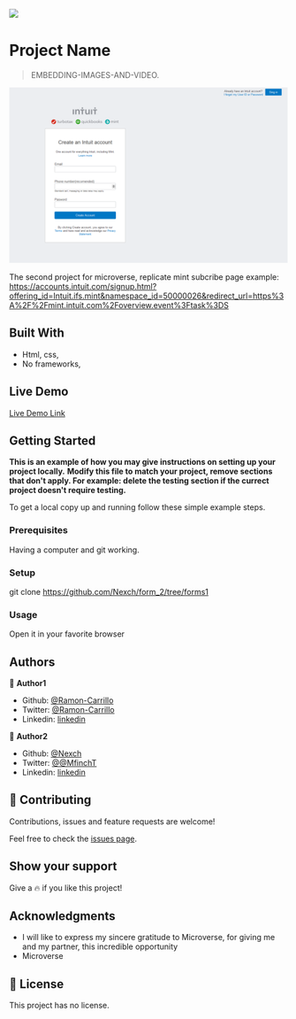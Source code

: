 ![](https://img.shields.io/badge/Microverse-blueviolet)

# Project Name

> EMBEDDING-IMAGES-AND-VIDEO.

![screenshot](./form.png)

The second project for microverse, replicate mint subcribe page
example: https://accounts.intuit.com/signup.html?offering_id=Intuit.ifs.mint&namespace_id=50000026&redirect_url=https%3A%2F%2Fmint.intuit.com%2Foverview.event%3Ftask%3DS

## Built With

- Html, css,
- No frameworks,

## Live Demo

[Live Demo Link](https://nexch.github.io/form_2/)

## Getting Started

**This is an example of how you may give instructions on setting up your project locally.**
**Modify this file to match your project, remove sections that don't apply. For example: delete the testing section if the currect project doesn't require testing.**

To get a local copy up and running follow these simple example steps.

### Prerequisites

Having a computer and git working.

### Setup

git clone https://github.com/Nexch/form_2/tree/forms1

### Usage

Open it in your favorite browser

## Authors

👤 **Author1**

- Github: [@Ramon-Carrillo](https://github.com/Ramon-Carrillo)
- Twitter: [@Ramon-Carrillo](https://twitter.com/twitterhandle)
- Linkedin: [linkedin](https://linkedin.com/linkedinhandle)

👤 **Author2**

- Github: [@Nexch](https://github.com/Nexch)
- Twitter: [@@MfinchT](https://twitter.com/MfinchT)
- Linkedin: [linkedin](www.linkedin.com/in/Nexch)

## 🤝 Contributing

Contributions, issues and feature requests are welcome!

Feel free to check the [issues page](issues/).

## Show your support

Give a :fire: if you like this project!

## Acknowledgments

- I will like to express my sincere gratitude to Microverse, for giving me and my partner, this incredible opportunity
- Microverse

## 📝 License

This project has no license.
